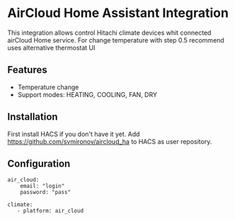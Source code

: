 # AirCloud Home Assistant Integration

This integration allows control Hitachi climate devices whit connected airCloud Home service.
For change temperature with step 0.5 recommend uses alternative thermostat UI

## Features

* Temperature change
* Support modes: HEATING, COOLING, FAN, DRY

## Installation

First install HACS if you don't have it yet. Add https://github.com/svmironov/aircloud_ha to HACS as user repository.

## Configuration

    air_cloud:
        email: "login"
        password: "pass"

    climate:
       - platform: air_cloud





